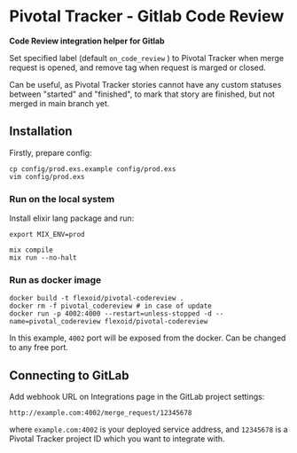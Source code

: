 # Pivotal Tracker - Gitlab Code Review

**Code Review integration helper for Gitlab**

Set specified label (default `on_code_review` ) to Pivotal Tracker when merge request is opened, and remove tag when request is marged or closed.

Can be useful, as Pivotal Tracker stories cannot have any custom statuses between "started" and "finished", to mark that story are finished, but not merged in main branch yet.

## Installation

Firstly, prepare config:

```
cp config/prod.exs.example config/prod.exs
vim config/prod.exs
```

### Run on the local system

Install elixir lang package and run:

```
export MIX_ENV=prod

mix compile
mix run --no-halt
```

### Run as docker image

```
docker build -t flexoid/pivotal-codereview .
docker rm -f pivotal_codereview # in case of update
docker run -p 4002:4000 --restart=unless-stopped -d --name=pivotal_codereview flexoid/pivotal-codereview
```

In this example, `4002` port will be exposed from the docker. Can be changed to any free port.

## Connecting to GitLab

Add webhook URL on Integrations page in the GitLab project settings:

    http://example.com:4002/merge_request/12345678

where `example.com:4002` is your deployed service address, and `12345678` is a Pivotal Tracker project ID which you want to integrate with.
